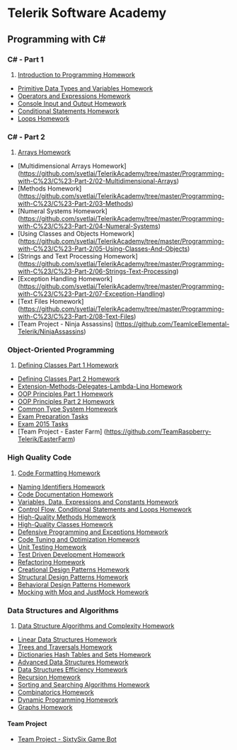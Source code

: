 # Telerik Software Academy

## Programming with C# ##

### C# - Part 1

1. [Introduction to Programming Homework](https://github.com/svetlai/TelerikAcademy/tree/master/Programming-with-C%23/C%23-Part-1/01-Intro-Programming-Homework)
* [Primitive Data Types and Variables Homework](https://github.com/svetlai/TelerikAcademy/tree/master/Programming-with-C%23/C%23-Part-1/02-Primitive-Data-Types-Variables)
* [Operators and Expressions Homework](https://github.com/svetlai/TelerikAcademy/tree/master/Programming-with-C%23/C%23-Part-1/03-Operators-Expressions)
* [Console Input and Output Homework](https://github.com/svetlai/TelerikAcademy/tree/master/Programming-with-C%23/C%23-Part-1/04-Console-Input-Output)
* [Conditional Statements Homework](https://github.com/svetlai/TelerikAcademy/tree/master/Programming-with-C%23/C%23-Part-1/05-Conditional-Statements)
* [Loops Homework](https://github.com/svetlai/TelerikAcademy/tree/master/Programming-with-C%23/C%23-Part-1/06-Loops)

### C# - Part 2

1. [Arrays Homework](https://github.com/svetlai/TelerikAcademy/tree/master/Programming-with-C%23/C%23-Part-2/01-Arrays)
* [Multidimensional Arrays Homework] (https://github.com/svetlai/TelerikAcademy/tree/master/Programming-with-C%23/C%23-Part-2/02-Multidimensional-Arrays)
* [Methods Homework] (https://github.com/svetlai/TelerikAcademy/tree/master/Programming-with-C%23/C%23-Part-2/03-Methods)
* [Numeral Systems Homework] (https://github.com/svetlai/TelerikAcademy/tree/master/Programming-with-C%23/C%23-Part-2/04-Numeral-Systems)
* [Using Classes and Objects Homework] (https://github.com/svetlai/TelerikAcademy/tree/master/Programming-with-C%23/C%23-Part-2/05-Using-Classes-And-Objects)
* [Strings and Text Processing Homework] (https://github.com/svetlai/TelerikAcademy/tree/master/Programming-with-C%23/C%23-Part-2/06-Strings-Text-Processing)
* [Exception Handling Homework] (https://github.com/svetlai/TelerikAcademy/tree/master/Programming-with-C%23/C%23-Part-2/07-Exception-Handling)
* [Text Files Homework] (https://github.com/svetlai/TelerikAcademy/tree/master/Programming-with-C%23/C%23-Part-2/08-Text-Files)
* [Team Project - Ninja Assassins] (https://github.com/TeamIceElemental-Telerik/NinjaAssassins)

### Object-Oriented Programming

1. [Defining Classes Part 1 Homework](https://github.com/svetlai/TelerikAcademy/tree/master/Programming-with-C%23/Object-Oriented-Programming/01-Defining-Classes-Part-1)
* [Defining Classes Part 2 Homework](https://github.com/svetlai/TelerikAcademy/tree/master/Programming-with-C%23/Object-Oriented-Programming/02-Defining-Classes-Part-2)
* [Extension-Methods-Delegates-Lambda-Linq Homework](https://github.com/svetlai/TelerikAcademy/tree/master/Programming-with-C%23/Object-Oriented-Programming/03-Extension-Methods-Delegates-Lambda-Linq)
* [OOP Principles Part 1 Homework](https://github.com/svetlai/TelerikAcademy/tree/master/Programming-with-C%23/Object-Oriented-Programming/04-OOP-Principles-Part-1)
* [OOP Principles Part 2 Homework](https://github.com/svetlai/TelerikAcademy/tree/master/Programming-with-C%23/Object-Oriented-Programming/05-OOP-Principles-Part-2)
* [Common Type System Homework](https://github.com/svetlai/TelerikAcademy/tree/master/Programming-with-C%23/Object-Oriented-Programming/06-Common-Type-System)
* [Exam Preparation Tasks](https://github.com/svetlai/TelerikAcademy/tree/master/Programming-with-C%23/Object-Oriented-Programming/Exam-Preparation-Tasks)
* [Exam 2015 Tasks](https://github.com/svetlai/TelerikAcademy/tree/master/Programming-with-C%23/Object-Oriented-Programming/Exam-2015-Tasks)
* [Team Project - Easter Farm] (https://github.com/TeamRaspberry-Telerik/EasterFarm)

### High Quality Code

1. [Code Formatting Homework](https://github.com/svetlai/TelerikAcademy/tree/master/Programming-with-C%23/High-Quality-Code/01-Code-Formatting)
* [Naming Identifiers Homework](https://github.com/svetlai/TelerikAcademy/tree/master/Programming-with-C%23/High-Quality-Code/02-Naming-Identifiers)
* [Code Documentation Homework](https://github.com/svetlai/TelerikAcademy/tree/master/Programming-with-C%23/High-Quality-Code/03-Code-Documentation)
* [Variables, Data, Expressions and Constants Homework](https://github.com/svetlai/TelerikAcademy/tree/master/Programming-with-C%23/High-Quality-Code/04-Variables-Data-Expressions-Constants)
* [Control Flow, Conditional Statements and Loops Homework](https://github.com/svetlai/TelerikAcademy/tree/master/Programming-with-C%23/High-Quality-Code/05-Control-Flow-Conditional-Statements-Loops)
* [High-Quality Methods Homework](https://github.com/svetlai/TelerikAcademy/tree/master/Programming-with-C%23/High-Quality-Code/06-High-Quality-Methods)
* [High-Quality Classes Homework](https://github.com/svetlai/TelerikAcademy/tree/master/Programming-with-C%23/High-Quality-Code/07-High-Quality-Classes)
* [Defensive Programming and Exceptions Homework](https://github.com/svetlai/TelerikAcademy/tree/master/Programming-with-C%23/High-Quality-Code/08-Defensive-Programming)
* [Code Tuning and Optimization Homework](https://github.com/svetlai/TelerikAcademy/tree/master/Programming-with-C%23/High-Quality-Code/09-Code-Tuning-and-Optimization)
* [Unit Testing Homework](/10-Unit-Testing)
* [Test Driven Development Homework](/11-Test-Driven-Development)
* [Refactoring Homework](/12-Refactoring)
* [Creational Design Patterns Homework](/14-Creational-Design-Patterns)
* [Structural Design Patterns Homework](/15-Structural-Design-Patterns)
* [Behavioral Design Patterns Homework](/16-Behavioral-Design-Patterns)
* [Mocking with Moq and JustMock Homework](/17-Mocking-with-Moq-and-JustMock)

### Data Structures and Algorithms

1. [Data Structure Algorithms and Complexity Homework](./Data-Structures-and-Algorithms/01-DSA-and-Complexity)
* [Linear Data Structures Homework](./Data-Structures-and-Algorithms/02-Linear-Data-Structures)
* [Trees and Traversals Homework](./Data-Structures-and-Algorithms/03-Trees-and-Traversals)
* [Dictionaries Hash Tables and Sets Homework](./Data-Structures-and-Algorithms/04-Dictionaries-and-HashTables)
* [Advanced Data Structures Homework](./Data-Structures-and-Algorithms/05-Advanced-Data-Structures)
* [Data Structures Efficiency Homework](./Data-Structures-and-Algorithms/06-Data-Structures-Efficiency)
* [Recursion Homework](./Data-Structures-and-Algorithms/07-Recursion)
* [Sorting and Searching Algorithms Homework](./Data-Structures-and-Algorithms/08-Sorting-and-Searching-Algorithms)
* [Combinatorics Homework](./Data-Structures-and-Algorithms/09-Combinatorics)
* [Dynamic Programming Homework](./Data-Structures-and-Algorithms/10-Dynamic-Programming)
* [Graphs Homework](./Data-Structures-and-Algorithms/11-Graphs)

#### Team Project ####

* [Team Project - SixtySix Game Bot](https://github.com/NinjAScode/Teamwork-SixtySix)
